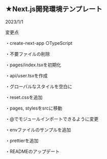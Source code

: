 ## ★Next.js開発環境テンプレート

2023/1/1

変更点

・create-next-app ○TypeScript

・不要ファイルの削除

・pages/index.tsxを初期化

・api/user.tsxを作成

・グローバルなスタイルを空白に

・reset.cssを追加

・pages, stylesをsrcに移動

・@でモジュールインポートできるように変更

・envファイルのサンプルを追加

・prettierを追加

・READMEのアップデート
